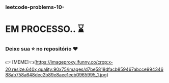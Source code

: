 ### leetcode-problems-10- 

# EM PROCESSO.. :hourglass: 

### Deixe sua ⭐ no repositório ❤️

👉 [MEME]👈(https://imageproxy.ifunny.co/crop:x-20,resize:640x,quality:90x75/images/d7be5818dfacb859467abcce99434688ab758a648dec2b89e8aee1eeb0965995_1.jpg)
